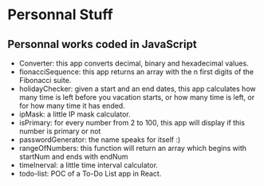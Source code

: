 # Personnal Stuff

## Personnal works coded in JavaScript

* Converter: this app converts decimal, binary and hexadecimal values.
* fionacciSequence: this app returns an array with the n first digits of the Fibonacci suite.
* holidayChecker: given a start and an end dates, this app calculates how many time is left before you vacation starts, or how many time is left, or for how many time it has ended.
* ipMask: a little IP mask calculator.
* isPrimary: for every number from 2 to 100, this app will display if this number is primary or not
* passwordGenerator: the name speaks for itself :) 
* rangeOfNumbers: this function will return an array which begins with startNum and ends with endNum
* timeInerval: a little time interval calculator.
* todo-list: POC of a To-Do List app in React.